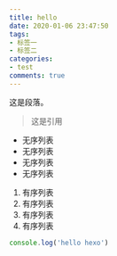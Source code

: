 ```yaml
---
title: hello
date: 2020-01-06 23:47:50
tags:
- 标签一
- 标签二
categories:
- test
comments: true
---
```


这是段落。

> 这是引用

- 无序列表
- 无序列表
- 无序列表
- 无序列表

1. 有序列表
2. 有序列表
3. 有序列表
4. 有序列表
```js
console.log('hello hexo')
```
